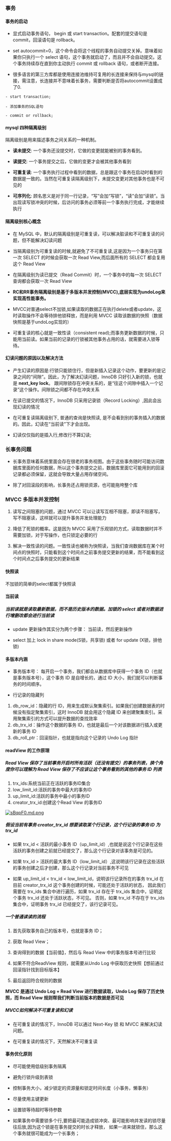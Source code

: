 ### 事务

#### 事务的启动

- 显式启动事务语句， begin 或 start transaction。配套的提交语句是 commit，回滚语句是 rollback。

- set autocommit=0，这个命令会将这个线程的事务自动提交关掉。意味着如果你只执行一个 select 语句，这个事务就启动了，而且并不会自动提交。这个事务持续存在直到你主动执行 commit 或 rollback
  语句，或者断开连接。

- 很多语言的第三方库都是使用连接池维持可复用的长连接来保持与mysql的链接，需注意，长连接并不意味着长事务，需要判断是否将autocommit设置成了0.

```
- start transaction;

- 添加事务的SQL语句

- commit or rollback;

```

#### mysql 四种隔离级别

隔离级别是用来描述事务之间关系的一种机制。

- **读未提交**: 一个事务还没提交时，它做的变更就能被别的事务看到。

- **读提交**: 一个事务提交之后，它做的变更才会被其他事务看到

- **可重复读**: 一个事务执行过程中看到的数据，总是跟这个事务在启动时看到的数据是一致的。当然在可重复读隔离级别下，未提交变更对其他事务也是不可见的

- **可序列化**: 顾名思义是对于同一行记录，“写”会加“写锁”，“读”会加“读锁”。当出现读写锁冲突的时候，后访问的事务必须等前一个事务执行完成，才能继续执行

#### 隔离级别核心概念

- 在 MySQL 中，默认的隔离级别是可重复读，可以解决脏读和不可重复读的问题，但不能解决幻读问题

- 当隔离级别为可重复读的时候,就避免了不可重复读,这是因为一个事务只在第一次 SELECT 的时候会获取一次 Read View,而后面所有的 SELECT 都会复用这个 Read View

- 在隔离级别为读已提交（Read Commit）时，一个事务中的每一次 SELECT 查询都会获取一次 Read View

- **RC和RR事务隔离级别是基于多版本并发控制(MVCC),底层实现为undoLog来实现高性能事务。**

- MVCC对普通select不加锁,如果读取的数据正在执行delete或者update，这时读取操作不会等待排他锁释放，而是利用 MVCC 读取该数据的快照（数据快照是基于undoLog实现的）

- 可重复读的核心就是一致性读（consistent read);而事务更新数据的时候，只能用当前读。如果当前的记录的行锁被其他事务占用的话，就需要进入锁等待。

#### 幻读问题的原因以及解决方法

- 产生幻读的原因是:行锁只能锁住行，但是新插入记录这个动作，要更新的是记录之间的“间隙”。因此，为了解决幻读问题，InnoDB 只好引入新的锁，也就是 **next_key lock**。
  跟间隙锁存在冲突关系的，是“往这个间隙中插入一个记录”这个操作。间隙锁之间都不存在冲突关系

- 在读已提交的情况下，InnoDB 只采用记录锁（Record Locking）,因此会出现幻读的情况

- 在可重复读隔离级别下, 普通的查询是快照读, 是不会看到别的事务插入的数据的。因此，幻读在“当前读”下才会出现。

- 幻读仅仅指的是插入行,修改行不算幻读;

### 长事务问题

- 长事务意味着系统里面会存在很老的事务视图。由于这些事务随时可能访问数据库里面的任何数据，所以这个事务提交之前，数据库里面它可能用到的回滚记录都必须保留，这就会导致大量占用存储空间。

- 除了对回滚段的影响，长事务还占用锁资源，也可能拖垮整个库

### MVCC 多版本并发控制

1. 读写之间阻塞的问题，通过 MVCC 可以让读写互相不阻塞，即读不阻塞写，写不阻塞读，这样就可以提升事务并发处理能力

2. 降低了死锁的概率。这是因为 MVCC 采用了乐观锁的方式，读取数据时并不需要加锁，对于写操作，也只锁定必要的行

3. 解决一致性读的问题。一致性读也被称为快照读，当我们查询数据库在某个时间点的快照时，只能看到这个时间点之前事务提交更新的结果，而不能看到这个时间点之后事务提交的更新结果

#### 快照读

不加锁的简单的select都属于快照读

#### 当前读

##### 当前读就是读取最新数据，而不是历史版本的数据。加锁的 select 或者对数据进行增删改都会进行当前读

- update 更新操作其实分为两个步骤： 当前读，然后更新操作

- select 加上 lock in share mode(S锁，共享锁) 或者 for update (X锁，排他锁)

#### 多版本内涵

- 事务版本号： 每开启一个事务，我们都会从数据库中获得一个事务 ID（也就是事务版本号），这个事务 ID 是自增长的，通过 ID 大小，我们就可以判断事务的时间顺序。

- 行记录的隐藏列

1. db_row_id：隐藏的行 ID，用来生成默认聚集索引。如果我们创建数据表的时候没有指定聚集索引，这时 InnoDB 就会用这个隐藏 ID 来创建聚集索引。采用聚集索引的方式可以提升数据的查找效率
2. db_trx_id：操作这个数据的事务 ID，也就是最后一个对该数据进行插入或更新的事务 ID
3. db_roll_ptr：回滚指针，也就是指向这个记录的 Undo Log 指针

#### readView 的工作原理

##### Read View 保存了当前事务开启时所有活跃（还没有提交）的事务列表，换个角度你可以理解为 Read View 保存了不应该让这个事务看到的其他的事务 ID 列表

1. trx_ids:系统当前正在活跃的事务ID集合
2. low_limit_id:活跃的事务中最大的事务ID
3. up_limit_id:活跃的事务中最小的事务ID
4. creator_trx_id:创建这个Read View 的事务ID

[![sBqpF0.md.png](https://z3.ax1x.com/2021/01/16/sBqpF0.md.png)](https://imgtu.com/i/sBqpF0)

##### 假设当前有事务 creator_trx_id 想要读取某个行记录，这个行记录的事务 ID 为 trx_id

- 如果 trx_id < 活跃的最小事务 ID（up_limit_id）,也就是说这个行记录在这些活跃的事务创建之前就已经提交了，那么这个行记录对该事务是可见的。

- 如果 trx_id > 活跃的最大事务 ID（low_limit_id）,这说明该行记录在这些活跃的事务创建之后才创建，那么这个行记录对当前事务不可见

- 如果 up_limit_id < trx_id < low_limit_id，说明该行记录所在的事务 trx_id 在目前 creator_trx_id 这个事务创建的时候，可能还处于活跃的状态， 因此我们需要在 trx_ids
  集合中进行遍历，如果 trx_id 存在于 trx_ids 集合中，证明这个事务 trx_id 还处于活跃状态，不可见。 否则，如果 trx_id 不存在于 trx_ids 集合中，证明事务 trx_id 已经提交了，该行记录可见。

##### 一个普通读读的流程

1. 首先获取事务自己的版本号，也就是事务 ID；

2. 获取 Read View；

3. 查询得到的数据【当前值】，然后与 Read View 中的事务版本号进行比较

4. 如果不符合ReadView 规则，就需要从Undo Log 中获取历史快照【想前通过回滚指针找到目标版本】

5. 最后返回符合规则的数据

**MVCC 是通过 Undo Log + Read View 进行数据读取，Undo Log 保存了历史快照，而 Read View 规则帮我们判断当前版本的数据是否可见**

##### MVCC如何解决不可重复读和幻读

- 在可重复读的情况下，InnoDB 可以通过 Next-Key 锁 和 MVCC 来解决幻读问题。

- 在可重复读的情况下，天然解决不可重复读

#### 事务优化原则
 
- 尽可能使用低级别事务隔离

- 避免行锁升级到表锁

- 控制事务大小，减少锁定的资源量和锁定时间长度（小事务，懒事务）

- 尽量使用主键更新

- 设置锁等待超时等待参数

- 如果事务中需要锁多个行,要把最可能造成锁冲突、最可能影响并发读的锁尽量往后放,因为这个锁是在事务提交的时长才释放， 如果一进来就锁住，那么这个事务就很可能成为一个长事务；